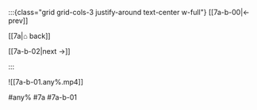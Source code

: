 :::{class="grid grid-cols-3 justify-around text-center w-full"}
[[7a-b-00|← prev]]

[[7a|⌂ back]]

[[7a-b-02|next →]]

:::

![[7a-b-01.any%.mp4]]

#any% #7a #7a-b-01